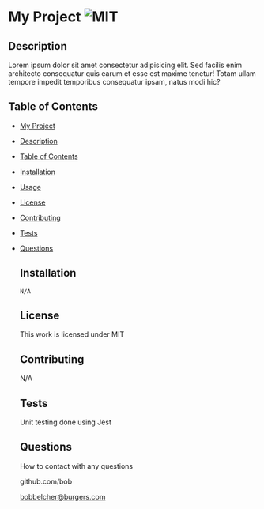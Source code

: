 
  # My Project ![MIT](https://img.shields.io/badge/license-MIT-green)
  
  ## Description 

  Lorem ipsum dolor sit amet consectetur adipisicing elit. Sed facilis enim architecto consequatur quis earum et esse est maxime tenetur! Totam ullam tempore impedit temporibus consequatur ipsam, natus modi hic?

  ## Table of Contents 

  - [My Project](#my-project)
- [Description](#description)
- [Table of Contents](#table-of-contents)
- [Installation](#installation)
- [Usage](#usage)
- [License](#license)
- [Contributing](#contributing)
- [Tests](#tests)
- [Questions](#questions)

  ## Installation 

  ``` 
  N/A
  ```

  ## License 

  This work is licensed under MIT

  ## Contributing

  N/A
  
  ## Tests
 
  Unit testing done using Jest

  ## Questions 

  How to contact with any questions

  github.com/bob
  
  bobbelcher@burgers.com  
  